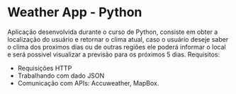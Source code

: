 ﻿# Weather App - Python
 Aplicação desenvolvida durante o curso de Python, consiste em obter a localização do usuário e retornar o clima atual, caso o usuário deseje saber o clima dos proximos dias ou de outras regiões ele poderá informar o local e será possivel visualizar a previsão para os próximos 5 dias.
 Requisitos:
 - Requisições HTTP
 - Trabalhando com dado JSON
 - Comunicação com APIs: Accuweather, MapBox.
